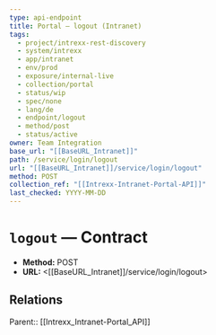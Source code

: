 ```yaml
---
type: api-endpoint
title: Portal — logout (Intranet)
tags:
  - project/intrexx-rest-discovery
  - system/intrexx
  - app/intranet
  - env/prod
  - exposure/internal-live
  - collection/portal
  - status/wip
  - spec/none
  - lang/de
  - endpoint/logout
  - method/post
  - status/active
owner: Team Integration
base_url: "[[BaseURL_Intranet]]"
path: /service/login/logout
url: "[[BaseURL_Intranet]]/service/login/logout"
method: POST
collection_ref: "[[Intrexx-Intranet-Portal-API]]"
last_checked: YYYY-MM-DD
---
```


# `logout` — Contract
- **Method:** POST
- **URL:** <[[BaseURL_Intranet]]/service/login/logout>

## Relations
Parent:: [[Intrexx_Intranet-Portal_API]]
